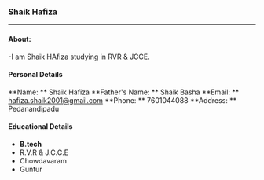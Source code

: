 ### Shaik Hafiza
----------------------

#### About:

-I am Shaik HAfiza studying in RVR & JCCE.

#### Personal Details
**Name: ** Shaik Hafiza
**Father's Name: ** Shaik Basha
**Email: ** hafiza.shaik2001@gmail.com
**Phone: ** 7601044088
**Address: ** Pedanandipadu

#### Educational Details
- **B.tech**
- R.V.R & J.C.C.E
- Chowdavaram
- Guntur
